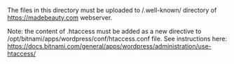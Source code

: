 The files in this directory must be uploaded to /.well-known/ directory
of https://madebeauty.com webserver.

Note: the content of .htaccess must be added as a new <directory> directive
to /opt/bitnami/apps/wordpress/conf/htaccess.conf file. See instructions
here: https://docs.bitnami.com/general/apps/wordpress/administration/use-htaccess/